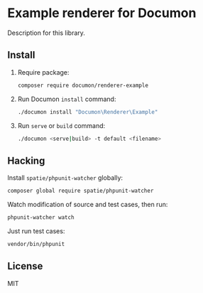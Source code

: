 # Example renderer for Documon

Description for this library.

## Install

1. Require package:

    ```bash
    composer require documon/renderer-example
    ```

2. Run Documon `install` command:

    ```bash
    ./documon install "Documon\Renderer\Example"
    ```

3. Run `serve` or `build` command:

    ```bash
    ./documon <serve|build> -t default <filename>
    ```

## Hacking

Install `spatie/phpunit-watcher` globally:

```bash
composer global require spatie/phpunit-watcher
```

Watch modification of source and test cases, then run:

```bash
phpunit-watcher watch
```

Just run test cases:

```bash
vendor/bin/phpunit
```

## License

MIT
